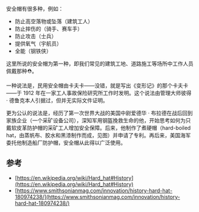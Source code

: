 安全帽有很多种，例如：

- 防止高空落物或坠落（建筑工人）
- 防止摔伤的（骑手、赛车手）
- 防止攻击（士兵）
- 提供氧气（宇航员）
- 全能（钢铁侠）

这里所说的安全帽为第一种，即我们常见的建筑工地、道路施工等场所中工作人员佩戴那种⛑。

一种说法是，民用安全帽由卡夫卡——没错，就是写出《变形记》的那个卡夫卡——于 1912 年在一家工人事故保险研究所工作时发明。这个说法由管理大师彼得 · 德鲁克本人引据过，但并无实际文件证明。

更为公认的说法是，经历了第一次世界大战的美国中尉爱德华 · 布拉德在战后回到家族企业（一个采矿设备公司），深知军用钢盔挽救生命的他，开始思考如何为只戴软皮革防护帽的采矿工人增加安全保障。后来，他制作了煮硬帽（hard-boiled hat，由蒸帆布、胶水和黑漆制作而成，见图）并申请了专利。再后来，美国海军委托他制造船厂防护帽，安全帽从此得以广泛使用。

## 参考
- [https://en.wikipedia.org/wiki/Hard_hat#History](https://en.wikipedia.org/wiki/Hard_hat#History)
- [https://www.smithsonianmag.com/innovation/history-hard-hat-180974238/](https://www.smithsonianmag.com/innovation/history-hard-hat-180974238/)